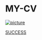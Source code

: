 # MY-CV
<a href="https://app.netlify.com/teams/dammieayokanmi/sites" target="_blank"
                    >                ![picture](images/netlify.png)

 <span> SUCCESS </span>
</a>
